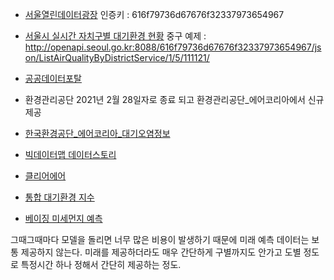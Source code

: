 - [서울열린데이터광장](https://data.seoul.go.kr/together/mypage/actkeyMng_ss.do)
인증키 : 616f79736d67676f32337973654967
- [서울시 실시간 자치구별 대기환경 현황](https://data.seoul.go.kr/dataList/OA-1200/S/1/datasetView.do)
중구 예제 : http://openapi.seoul.go.kr:8088/616f79736d67676f32337973654967/json/ListAirQualityByDistrictService/1/5/111121/
- [공공데이터포탈](data.go.kr)
- 환경관리공단  2021년 2월 28일자로 종료 되고
환경관리공단_에어코리아에서 신규 제공
- [한국환경공단_에어코리아_대기오염정보](https://www.data.go.kr/data/15073861/openapi.do)
- [빅데이터맵 데이터스토리](https://www.bigdata-map.kr/datastory/new/story_10)
- [클리어에어](https://cleanair.seoul.go.kr/forecast/airForecast#)

- [통합 대기환경 지수](https://cleanair.seoul.go.kr/information/info3)

- [베이징 미세먼지 예측](https://github.com/sogangori/python_study/blob/master/beijing%20pm2.5%20regression.ipynb)

그때그때마다 모델을 돌리면 너무 많은 비용이 발생하기 때문에 미래 예측 데이터는 보통 제공하지 않는다. 미래를 제공하더라도 매우 간단하게 구별까지도 안가고 도별 정도로 특정시간 하나 정해서 간단히 제공하는 정도.
